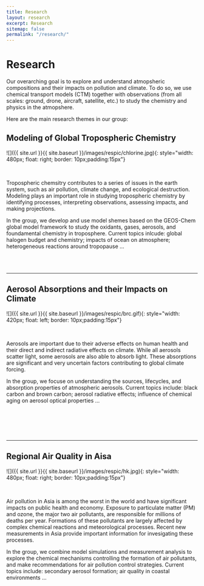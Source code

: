 ```yaml
---
title: Research
layout: research
excerpt: Research
sitemap: false
permalink: "/research/"
---
```


# Research

Our overarching goal is to explore and understand atmopsheric compositions and their impacts on pollution and climate. To do so, we use chemical transport models (CTM) together with observations (from all scales: ground, drone, aircraft, satellite, etc.) to study the chemistry and physics in the atmopshere. 

Here are the main research themes in our group:


## Modeling of Global Tropospheric Chemistry

![]({{ site.url }}{{ site.baseurl }}/images/respic/chlorine.jpg){: style="width: 480px; float: right; border: 10px;padding:15px"}

<br />

Tropospheric chemsitry contributes to a series of issues in the earth system, such as air pollution, climate change, and ecological destruction. Modeling plays an important role in studying tropospheric chemistry by identifying processes, interpreting observations, assessing impacts, and making projections. 

In the group, we develop and use model shemes based on the GEOS-Chem global model framework to study the oxidants, gases, aerosols, and foundamental chemistry in troposphere. Current topics inlcude: global halogen budget and chemistry; impacts of ocean on atmosphere; heterogeneous reactions around tropopause ...

<br/>
<br/>

----
## Aerosol Absorptions and their Impacts on Climate

![]({{ site.url }}{{ site.baseurl }}/images/respic/brc.gif){: style="width: 420px; float: left; border: 10px;padding:15px"}

<br />

Aerosols are important due to their adverse effects on human health and their direct and indirect radiative effects on climate. While  all aerosols scatter light, some aerosols are also able to absorb light. These absorptions are significant and very uncertain factors contributing to global climate forcing.  

In the group, we focuse on understanding the sources, lifecycles, and absorption properties of atmospheric aerosols. Current topics include: black carbon and brown carbon; aerosol radiative effects; influence of chemical aging on aerosol optical properties ...

<br/>
<br/>
<br/>
<br/>

----
## Regional Air Quality in Aisa
![]({{ site.url }}{{ site.baseurl }}/images/respic/hk.jpg){: style="width: 480px; float: right; border: 10px;padding:15px"}

<br />

Air pollution in Asia is among the worst in the world and have significant impacts on public health and economy. Exposure to particulate matter (PM) and ozone, the major two air pollutants, are responsible for millions of deaths per year. Formations of these pollutants are largely affected by complex chemical reactions and meteorological processes. Recent new measurements in Asia provide important information for invesigating these processes.

In the group, we combine model simulations and measurement analysis to explore the chemical mechanisms controlling the formation of air pollutants, and make recommendations for air pollution control strategies. Current topics include: secondary aerosol formation; air quality in coastal environments ...

<br />
<br />
